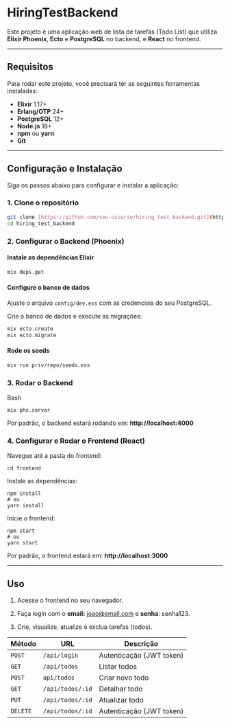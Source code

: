 # HiringTestBackend

Este projeto é uma aplicação web de lista de tarefas (Todo List) que utiliza **Elixir Phoenix**, **Ecto** e **PostgreSQL** no backend, e **React** no frontend.

---

## Requisitos

Para rodar este projeto, você precisará ter as seguintes ferramentas instaladas:

* **Elixir** 1.17+
* **Erlang/OTP** 24+
* **PostgreSQL** 12+
* **Node.js** 18+
* **npm** ou **yarn**
* **Git**

---

## Configuração e Instalação

Siga os passos abaixo para configurar e instalar a aplicação:

### 1. Clone o repositório

```bash
git clone [https://github.com/seu-usuario/hiring_test_backend.git](https://github.com/seu-usuario/hiring_test_backend.git)
cd hiring_test_backend
```
### 2. Configurar o Backend (Phoenix)

#### Instale as dependências Elixir

```bash
mix deps.get
```
#### Configure o banco de dados

Ajuste o arquivo `config/dev.exs` com as credenciais do seu PostgreSQL.

Crie o banco de dados e execute as migrações:

```bash
mix ecto.create
mix ecto.migrate
```

#### Rode os seeds
```bash
mix run priv/repo/seeds.exs
```


### 3. Rodar o Backend

Bash

```
mix phx.server

```

Por padrão, o backend estará rodando em: **http://localhost:4000**

### 4. Configurar e Rodar o Frontend (React)

Navegue até a pasta do frontend:

```
cd frontend
```

Instale as dependências:

```
npm install
# ou
yarn install

```

Inicie o frontend:

```
npm start
# ou
yarn start

```

Por padrão, o frontend estará em: **http://localhost:3000**

----------

## Uso

1.  Acesse o frontend no seu navegador.
    
2.  Faça login com o **email:** joao@email.com e **senha**: senha123.
    
3.  Crie, visualize, atualize e exclua tarefas (todos).
    
| Método | URL | Descrição|
|--|--|--|
| `POST` | `/api/login` | Autenticação (JWT token)|
| `GET` | `/api/todos` | Listar todos|
| `POST` | `api/todos` | Criar novo todo|
| `GET` | `/api/todos/:id` | Detalhar todo|
| `PUT` | `/api/todos/:id` | Atualizar todo|
| `DELETE` | `/api/todos/:id` | Autenticação (JWT token)|
